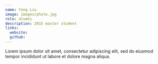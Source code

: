 ```yaml
---
name: Yong Liu
image: images/photo.jpg
role: alumni
description: 2015 master student
links:
  website: 
  github: 
---
```


Lorem ipsum dolor sit amet, consectetur adipiscing elit, sed do eiusmod tempor incididunt ut labore et dolore magna aliqua.

